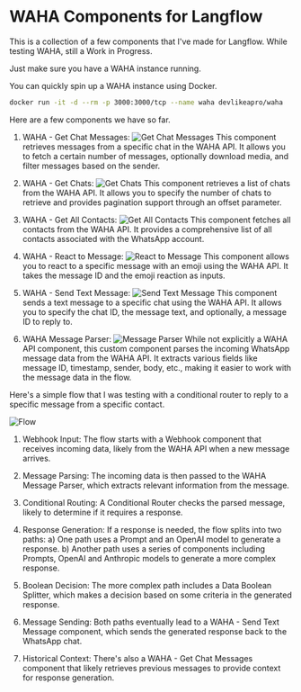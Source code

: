 # WAHA Components for Langflow 

This is a collection of a few components that I've made for Langflow. While testing WAHA, still a Work in Progress. 

Just make sure you have a WAHA instance running.  

You can quickly spin up a WAHA instance using Docker. 

```bash
docker run -it -d --rm -p 3000:3000/tcp --name waha devlikeapro/waha
```

Here are a few components we have so far. 
1. WAHA - Get Chat Messages:
   ![Get Chat Messages](./assets/get_chat_messages.png)
   This component retrieves messages from a specific chat in the WAHA API. It allows you to fetch a certain number of messages, optionally download media, and filter messages based on the sender.

2. WAHA - Get Chats:
   ![Get Chats](./assets/get_chats.png)
   This component retrieves a list of chats from the WAHA API. It allows you to specify the number of chats to retrieve and provides pagination support through an offset parameter.

3. WAHA - Get All Contacts:
   ![Get All Contacts](./assets/get_all_contacts.png)
   This component fetches all contacts from the WAHA API. It provides a comprehensive list of all contacts associated with the WhatsApp account.

4. WAHA - React to Message:
   ![React to Message](./assets/react_to_message.png)
   This component allows you to react to a specific message with an emoji using the WAHA API. It takes the message ID and the emoji reaction as inputs.

5. WAHA - Send Text Message:
   ![Send Text Message](./assets/send_text_message.png)
   This component sends a text message to a specific chat using the WAHA API. It allows you to specify the chat ID, the message text, and optionally, a message ID to reply to.

6. WAHA Message Parser:
   ![Message Parser](./assets/message_parser.png)
   While not explicitly a WAHA API component, this custom component parses the incoming WhatsApp message data from the WAHA API. It extracts various fields like message ID, timestamp, sender, body, etc., making it easier to work with the message data in the flow.



Here's a simple flow that I was testing with a conditional router to reply to a specific message from a specific contact. 

![Flow](./assets/waha_flow_conditional_reply.png)

1. Webhook Input:
   The flow starts with a Webhook component that receives incoming data, likely from the WAHA API when a new message arrives.

2. Message Parsing:
   The incoming data is then passed to the WAHA Message Parser, which extracts relevant information from the message.

3. Conditional Routing:
   A Conditional Router checks the parsed message, likely to determine if it requires a response.

4. Response Generation:
   If a response is needed, the flow splits into two paths:
   a) One path uses a Prompt and an OpenAI model to generate a response.
   b) Another path uses a series of components including Prompts, OpenAI and Anthropic models to generate a more complex response.

5. Boolean Decision:
   The more complex path includes a Data Boolean Splitter, which makes a decision based on some criteria in the generated response.

6. Message Sending:
   Both paths eventually lead to a WAHA - Send Text Message component, which sends the generated response back to the WhatsApp chat.

7. Historical Context:
   There's also a WAHA - Get Chat Messages component that likely retrieves previous messages to provide context for response generation.
